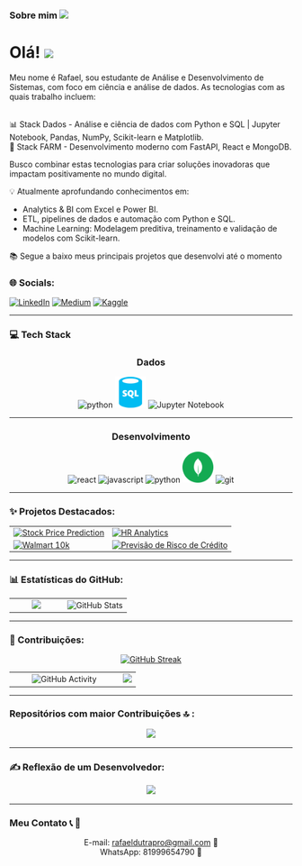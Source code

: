### Sobre mim <img src="https://media1.giphy.com/media/v1.Y2lkPTc5MGI3NjExZWp5bWdnNDRna255dTAzazBza2p5ZW43bjZrZHd0bXAwYmVsa3MzcyZlcD12MV9pbnRlcm5hbF9naWZfYnlfaWQmY3Q9Zw/78XCFBGOlS6keY1Bil/giphy.gif" width="30">

# Olá! <img src="https://github.com/TheDudeThatCode/TheDudeThatCode/blob/master/Assets/Hi.gif" width="35" />

Meu nome é Rafael, sou estudante de Análise e Desenvolvimento de Sistemas, com foco em ciência e análise de dados. As tecnologias com as quais trabalho incluem:

 <br>
📊 Stack Dados - Análise e ciência de dados com Python e SQL | Jupyter Notebook, Pandas, NumPy, Scikit-learn e Matplotlib.<br>
🚀 Stack FARM - Desenvolvimento moderno com FastAPI, React e MongoDB.

Busco combinar estas tecnologias para criar soluções inovadoras que impactam positivamente no mundo digital.

💡 Atualmente aprofundando conhecimentos em:

- Analytics & BI com Excel e Power BI.
- ETL, pipelines de dados e automação com Python e SQL.
- Machine Learning: Modelagem preditiva, treinamento e validação de modelos com Scikit-learn.

📚 Segue a baixo meus principais projetos que desenvolvi até o momento

### 🌐 Socials:

[![LinkedIn](https://img.shields.io/badge/LinkedIn-%230077B5.svg?logo=linkedin&logoColor=white)](https://linkedin.com/in/rafaelsantoshome) [![Medium](https://img.shields.io/badge/Medium-%23000000.svg?logo=medium&logoColor=white)](https://medium.com/@santosrafaelpro) [![Kaggle](https://img.shields.io/badge/Kaggle-%23020F7A.svg?logo=kaggle&logoColor=white)](https://www.kaggle.com/raeldata)

</div>

---

### 💻 Tech Stack

<h3 align="center">Dados</h3>

<p align="center">
  <img src="https://www.vectorlogo.zone/logos/python/python-icon.svg" alt="python" width="55" height="55"/>
  <img src="https://raw.githubusercontent.com/Haell39/Images-Icons/main/SVG/sql-database-generic-svgrepo-com.svg" alt="SQL Database" width="55" height="55"/>
  <img src="https://upload.wikimedia.org/wikipedia/commons/3/38/Jupyter_logo.svg" alt="Jupyter Notebook" width="55" height="55"/>
</p>

---

<h3 align="center">Desenvolvimento</h3>

<p align="center">
  <img src="https://www.vectorlogo.zone/logos/reactjs/reactjs-icon.svg" alt="react" width="55" height="55"/>
  <img src="https://www.vectorlogo.zone/logos/javascript/javascript-icon.svg" alt="javascript" width="55" height="55"/>
  <img src="https://www.vectorlogo.zone/logos/python/python-icon.svg" alt="python" width="55" height="55"/>
  <img src="https://raw.githubusercontent.com/Haell39/Images-Icons/refs/heads/main/SVG/mongodb-svgrepo-com.svg" alt="MongoDB" width="55" height="55"/>
  <img src="https://www.vectorlogo.zone/logos/git-scm/git-scm-icon.svg" alt="git" width="55" height="55"/>

</p>

  <!-- <img src="https://raw.githubusercontent.com/Haell39/Images-Icons/refs/heads/main/SVG/tailwindcss-icon-icon-original.svg" alt="Tailwind CSS" width="60" height="60"/>
  <img src="https://www.vectorlogo.zone/logos/dotnet/dotnet-icon.svg" alt="csharp" width="60" height="60"/>
    <img src="https://upload.wikimedia.org/wikipedia/commons/6/61/HTML5_logo_and_wordmark.svg" alt="html" width="55" height="55"/>
  <img src="https://upload.wikimedia.org/wikipedia/commons/6/62/CSS3_logo.svg" alt="css" width="50 height="50/>
    <img src="https://upload.wikimedia.org/wikipedia/commons/9/91/Octicons-mark-github.svg" alt="github" width="55" height="55"/>
   -->

---

### ✨ Projetos Destacados:

<div align="center">

<table>
  <tr>
    <td>
      <a href="https://github.com/Haell39/stock_price-prediction">
  <img src="https://github-readme-stats.vercel.app/api/pin/?username=Haell39&repo=stock_price-prediction&theme=tokyonight" alt="Stock Price Prediction">
</a>
    <td>
  <a href="https://github.com/Haell39/HR-Analytics">
    <img src="https://github-readme-stats.vercel.app/api/pin/?username=Haell39&repo=HR-Analytics&theme=tokyonight" alt="HR Analytics">
  </a>
</td>
</a>
</td>

  </tr>
  <tr>

<td>
    <a href="https://github.com/Haell39/walmart10k">
  <img src="https://github-readme-stats.vercel.app/api/pin/?username=Haell39&repo=walmart10k&theme=tokyonight" alt="Walmart 10k">
</a>
</td>
  
<td>
<a href="https://github.com/Haell39/Previsao-risco-credito">
  <img src="https://github-readme-stats.vercel.app/api/pin/?username=Haell39&repo=Previsao-risco-credito&theme=tokyonight" alt="Previsão de Risco de Crédito">
</a>
</td>

  </tr>
</table>

</div>

---

### 📊 Estatísticas do GitHub:

<div align="center">
  <table>
    <tr>
    <td style="padding-left: 40px;">
        <img src="https://media3.giphy.com/media/v1.Y2lkPTc5MGI3NjExYWJ5N2F1eDJsaHplOGt3YWhhYXVxZWY0Y2JwbnZ4M2oyOTZjYWRrMCZlcD12MV9pbnRlcm5hbF9naWZfYnlfaWQmY3Q9Zw/qgQUggAC3Pfv687qPC/giphy.gif" width="250">
      </td>
      <td style="padding-left: 40px;">
        <img src="https://github-readme-stats.vercel.app/api?username=Haell39&show_icons=true&theme=dark" alt="GitHub Stats">
      </td>
    </tr>
  </table>
</div>

---

### 🌟 Contribuições:

<div align="center">
  
[![GitHub Streak](https://github-readme-streak-stats.herokuapp.com/?user=Haell39&theme=dark)](https://git.io/streak-stats)

<div align="center">
  <table>
    <tr>
    <td style="padding-left: 40px;">
        <img src="https://github-readme-activity-graph.vercel.app/graph?username=Haell39&theme=tokyonight&hide_border=true" alt="GitHub Activity">
      </td>
      <td style="padding-left: 40px;">
        <img src="https://media2.giphy.com/media/v1.Y2lkPTc5MGI3NjExa2thaHQydmJpYW1lN2V4dGN5YnZleGZpcXhqbXgzdnF4cHhsNnNxYSZlcD12MV9pbnRlcm5hbF9naWZfYnlfaWQmY3Q9Zw/LaVp0AyqR5bGsC5Cbm/giphy.gif" width="200">
      </td>
    </tr>
  </table>
</div>

</div>

---

</div>

### Repositórios com maior Contribuições 🔝 :

<div align="center">
  
![](https://github-contributor-stats.vercel.app/api?username=Haell39&limit=5&theme=tokyonight&combine_all_yearly_contributions=true)

</div>

---

### ✍️ Reflexão de um Desenvolvedor:

<div align="center">

![](https://quotes-github-readme.vercel.app/api?type=horizontal&theme=tokyonight&quote=A+computação+é+nenhuma+outra+coisa+senão+uma+matemática+disfarçada.&author=Edsger+W.+Dijkstra)

</div>

---

<div align="center">

</div>

### Meu Contato 📞 📩

<div align="center">
  
E-mail: rafaeldutrapro@gmail.com 📧<br>
WhatsApp: 81999654790 📱<br>

</div>
